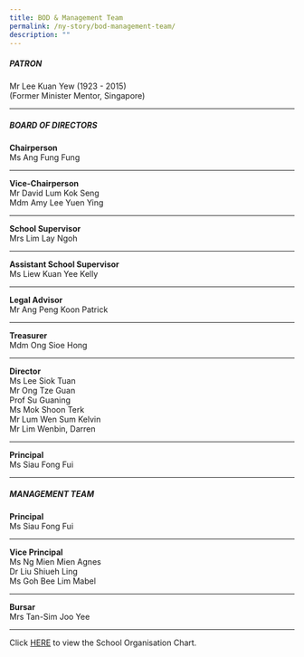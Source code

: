 ```yaml
---
title: BOD & Management Team
permalink: /ny-story/bod-management-team/
description: ""
---
```

##### PATRON

Mr Lee Kuan Yew (1923 - 2015)  
(Former Minister Mentor, Singapore)

* * *

##### BOARD OF DIRECTORS

**Chairperson**  
Ms Ang Fung Fung

* * *

**Vice-Chairperson**  
Mr David Lum Kok Seng  
Mdm Amy Lee Yuen Ying

* * *

**School Supervisor**  
Mrs Lim Lay Ngoh

* * *

**Assistant School Supervisor**  
Ms Liew Kuan Yee Kelly

* * *

**Legal Advisor**  
Mr Ang Peng Koon Patrick

* * *

**Treasurer**  
Mdm Ong Sioe Hong

* * *

**Director**  
Ms Lee Siok Tuan  
Mr Ong Tze Guan  
Prof Su Guaning  
Ms Mok Shoon Terk  
Mr Lum Wen Sum Kelvin  
Mr Lim Wenbin, Darren

* * *

**Principal**  
Ms Siau Fong Fui

* * *

##### MANAGEMENT TEAM

**Principal**  
Ms Siau Fong Fui

* * *

**Vice Principal**  
Ms Ng Mien Mien Agnes  
Dr Liu Shiueh Ling  
Ms Goh Bee Lim Mabel

* * *

**Bursar**  
Mrs Tan-Sim Joo Yee

* * *

Click [HERE](/images.orgchart2021.png) to view the School Organisation Chart.
